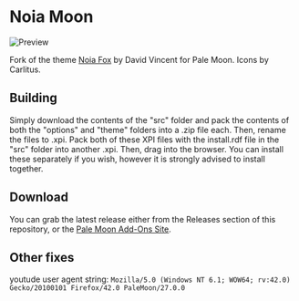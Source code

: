 # Noia Moon
![Preview](http://i66.tinypic.com/2d457n.png)

Fork of the theme [Noia Fox](https://addons.mozilla.org/en-US/firefox/addon/noia-fox/) by David Vincent for Pale Moon. Icons by Carlitus.

## Building
Simply download the contents of the "src" folder  and pack the contents of both the "options" and "theme" folders into a .zip file each. Then, rename the files to .xpi. Pack both of these XPI files with the install.rdf file in the "src" folder into another .xpi. Then, drag into the browser. You can install these separately if you wish, however it is strongly advised to install together.

## Download
You can grab the latest release either from the Releases section of this repository, or the [Pale Moon Add-Ons Site](https://addons.palemoon.org/themes/complete/noia-moon-theme/).

## Other fixes

youtude user agent string: `Mozilla/5.0 (Windows NT 6.1; WOW64; rv:42.0) Gecko/20100101 Firefox/42.0 PaleMoon/27.0.0`